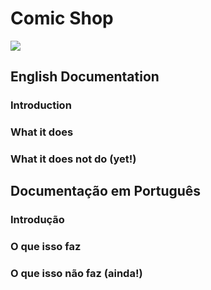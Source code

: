 # Comic Shop

![](demo.gif)

## English Documentation
### Introduction

### What it does

### What it does not do (yet!)

## Documentação em Português
### Introdução

### O que isso faz

### O que isso não faz (ainda!)


